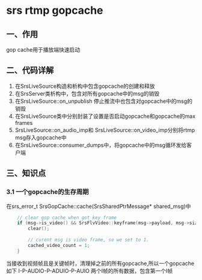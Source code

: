 # srs rtmp gopcache

## 一、作用
gop cache用于播放端快速启动

## 二、代码详解

1. 在SrsLiveSource构造和析构中包含gopcache的创建和释放
2. 在SrsServer类析构中，包含对所有gopcache中的msg的销毁
3. 在SrsLiveSource::on_unpublish 停止推流中也包含对gopcache中的msg的销毁
4. 在SrsLiveSource类中分别封装了设置是否启动gopcache和gopcache的max frames
5.  SrsLiveSource::on_audio_imp和 SrsLiveSource::on_video_imp分别将rtmp msg存入gopcache中
6. 在SrsLiveSource::consumer_dumps中，将gopcache中的msg循环发给客户端

## 三、知识点

### 3.1 一个gopcache的生存周期
在srs_error_t SrsGopCache::cache(SrsSharedPtrMessage* shared_msg)中
```cpp
    // clear gop cache when got key frame
    if (msg->is_video() && SrsFlvVideo::keyframe(msg->payload, msg->size)) {
        clear();
        
        // curent msg is video frame, so we set to 1.
        cached_video_count = 1;
    }
```
当接收到视频帧且是关键帧时，清理掉之前的所有gopcache,所以一个gopcache如下
I-P-AUDIO-P-ADUIO-P-AUIO
两个I帧的所有数据，包含第一个I帧

